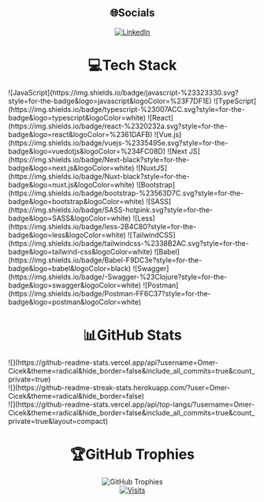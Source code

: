 <div align="center">
  <h2>🌐Socials</h2>
  <a href="https://linkedin.com/in/omercicek97">
    <img src="https://img.shields.io/badge/LinkedIn-%230077B5.svg?logo=linkedin&logoColor=white" alt="LinkedIn">
  </a>
</div>

<div align="center">
  <h1>💻Tech Stack</h1>
</div>
![JavaScript](https://img.shields.io/badge/javascript-%23323330.svg?style=for-the-badge&logo=javascript&logoColor=%23F7DF1E) ![TypeScript](https://img.shields.io/badge/typescript-%23007ACC.svg?style=for-the-badge&logo=typescript&logoColor=white) ![React](https://img.shields.io/badge/react-%2320232a.svg?style=for-the-badge&logo=react&logoColor=%2361DAFB) ![Vue.js](https://img.shields.io/badge/vuejs-%2335495e.svg?style=for-the-badge&logo=vuedotjs&logoColor=%234FC08D) ![Next JS](https://img.shields.io/badge/Next-black?style=for-the-badge&logo=next.js&logoColor=white) ![NuxtJS](https://img.shields.io/badge/Nuxt-black?style=for-the-badge&logo=nuxt.js&logoColor=white) ![Bootstrap](https://img.shields.io/badge/bootstrap-%23563D7C.svg?style=for-the-badge&logo=bootstrap&logoColor=white) ![SASS](https://img.shields.io/badge/SASS-hotpink.svg?style=for-the-badge&logo=SASS&logoColor=white) ![Less](https://img.shields.io/badge/less-2B4C80?style=for-the-badge&logo=less&logoColor=white) ![TailwindCSS](https://img.shields.io/badge/tailwindcss-%2338B2AC.svg?style=for-the-badge&logo=tailwind-css&logoColor=white) ![Babel](https://img.shields.io/badge/Babel-F9DC3e?style=for-the-badge&logo=babel&logoColor=black) ![Swagger](https://img.shields.io/badge/-Swagger-%23Clojure?style=for-the-badge&logo=swagger&logoColor=white) ![Postman](https://img.shields.io/badge/Postman-FF6C37?style=for-the-badge&logo=postman&logoColor=white)

<div align="center">
  <h1>📊GitHub Stats</h1>
</div>
![](https://github-readme-stats.vercel.app/api?username=Omer-Cicek&theme=radical&hide_border=false&include_all_commits=true&count_private=true)<br/>
![](https://github-readme-streak-stats.herokuapp.com/?user=Omer-Cicek&theme=radical&hide_border=false)<br/>
![](https://github-readme-stats.vercel.app/api/top-langs/?username=Omer-Cicek&theme=radical&hide_border=false&include_all_commits=true&count_private=true&layout=compact)

<div align="center">
  <h1>🏆GitHub Trophies</h1>
  <div style="display: flex; justify-content: center;">
    <img src="https://github-trophies.vercel.app/?username=Omer-Cicek&theme=discord&no-frame=false&no-bg=false&margin-w=4" alt="GitHub Trophies">
  </div>
</div>

<div align="center">
  <a href="https://visitcount.itsvg.in/api?id=Omer-Cicek&icon=0&color=0">
    <img src="https://visitcount.itsvg.in/api?id=Omer-Cicek&icon=0&color=0" alt="Visits">
  </a>
</div>
